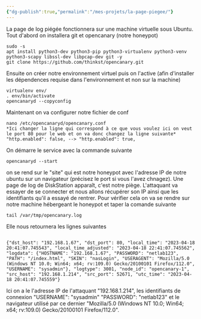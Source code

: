 ```yaml
---
{"dg-publish":true,"permalink":"/mes-projets/la-page-piegee/"}
---
```


La page de log piégée fonctionnera sur une machine virtuelle sous Ubuntu.
Tout d'abord on installera git et opencanary (notre honeypot)
```Shell
sudo -s
apt install python3-dev python3-pip python3-virtualenv python3-venv python3-scapy libssl-dev libpcap-dev git -y 
git clone https://github.com/thinkst/opencanary.git
```
Ensuite on créer notre environnement virtuel puis on l'active (afin d'installer les dépendences requise dans l'environnement et non sur la machine)
```Shell
virtualenv env/
. env/bin/activate
opencanaryd --copyconfig
```
Maintenant on va configurer notre fichier de conf
```Shell
nano /etc/opencanaryd/opencanary.conf
*Ici changer la ligne qui correspond à ce que vous voulez ici on veut le port 80 pour le web et on va donc changez la ligne suivante*
"http.enabled": false, --> "http.enabled": true, 
```
On démarre le service avec la commande suivante 
```Shell
opencanaryd --start
```
on se rend sur le "site" qui est notre honeypot avec l'adresse IP de notre ubuntu sur un navigateur (précisez le port si vous l'avez chnagez). Une page de log de DiskStation apparaît, c'est notre piège.
L'attaquant va essayer de se connecter et nous allons récupérer son IP ainsi que les identifiants qu'il a essayé de rentrer. Pour vérifier cela on va se rendre sur notre machine hébergeant le honeypot et taper la comande suivante 
```Shell
tail /var/tmp/opencanary.log
```
Elle nous retournera les lignes suivantes 
```Shell

{"dst_host": "192.168.1.67", "dst_port": 80, "local_time": "2023-04-18 20:41:07.745543", "local_time_adjusted": "2023-04-18 22:41:07.745562", "logdata": {"HOSTNAME": "192.168.1.67", "PASSWORD": "netlab123", "PATH": "/index.html", "SKIN": "nasLogin", "USERAGENT": "Mozilla/5.0 (Windows NT 10.0; Win64; x64; rv:109.0) Gecko/20100101 Firefox/112.0", "USERNAME": "sysadmin"}, "logtype": 3001, "node_id": "opencanary-1", "src_host": "192.168.1.214", "src_port": 52671, "utc_time": "2023-04-18 20:41:07.745559"}
```
Ici on a le l'adresse IP de l'attaquant "192.168.1.214", les identifiants de connexion "USERNAME": "sysadmin" "PASSWORD": "netlab123" et le navigateur utilisé par ce dernier "Mozilla/5.0 (Windows NT 10.0; Win64; x64; rv:109.0) Gecko/20100101 Firefox/112.0".